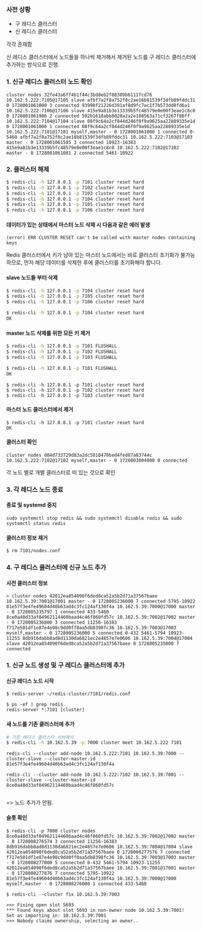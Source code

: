 
### 사전 상황

- 구 레디스 클러스터
- 신 레디스 클러스터

각각 존재함

신 레디스 클러스터에서 노드들을 하나씩 제거해서 제거된 노드를 구 레디스 클러스터에 추가하는 방식으로 진행.

### 1. 신규 레디스 클러스터 노드 확인

```
cluster nodes 32fe43a6ff4b1f44c3bd8eb2f88309b6111fcd76 10.162.5.222:7105@17105 slave afbf7a2f8a752f8c2ae16b81539f3dfb89fddc31 0 1728001061000 3 connected 93998f21226d391af8d9fc7ac1f7b573dd0fd6a1 10.162.5.222:7106@17106 slave 415e9a81b3e13339b5fc48579e0e00f3eae1c8c0 0 1728001061986 2 connected 592b1618abb8d28a2a2e108563a71cf3267f80ff 10.162.5.222:7104@17104 slave 08f9c64a2cf044d246f0f9a9625aa22889335e1d 0 1728001061000 1 connected 08f9c64a2cf044d246f0f9a9625aa22889335e1d 10.162.5.222:7101@17101 myself,master - 0 1728001061000 1 connected 0-5460 afbf7a2f8a752f8c2ae16b81539f3dfb89fddc31 10.162.5.222:7103@17103 master - 0 1728001061585 3 connected 10923-16383 415e9a81b3e13339b5fc48579e0e00f3eae1c8c0 10.162.5.222:7102@17102 master - 0 1728001061081 2 connected 5461-10922
```

### 2. 클러스터 해제

```sh
$ redis-cli -h 127.0.0.1 -p 7101 cluster reset hard
$ redis-cli -h 127.0.0.1 -p 7102 cluster reset hard
$ redis-cli -h 127.0.0.1 -p 7103 cluster reset hard
$ redis-cli -h 127.0.0.1 -p 7104 cluster reset hard
$ redis-cli -h 127.0.0.1 -p 7105 cluster reset hard
$ redis-cli -h 127.0.0.1 -p 7106 cluster reset hard
```

####  데이터가 있는 상태에서 마스터 노드 삭제 시 다음과 같은 에러 발생

```
(error) ERR CLUSTER RESET can't be called with master nodes containing keys
```

Redis 클러스터에서 키가 남아 있는 마스터 노드에서는 바로 클러스터 초기화가 불가능하므로, 먼저 해당 데이터를 삭제한 후에 클러스터를 초기화해야 합니다.

#### slave 노드들 부터 삭제

```sh
$ redis-cli -h 127.0.0.1 -p 7104 cluster reset hard
$ redis-cli -h 127.0.0.1 -p 7105 cluster reset hard
$ redis-cli -h 127.0.0.1 -p 7106 cluster reset hard
```

```sh
$ redis-cli -h 127.0.0.1 -p 7104 cluster reset hard
OK
```

#### master 노드 삭제를 위한 모든 키 제거

```sh
$ redis-cli -h 127.0.0.1 -p 7101 FLUSHALL
$ redis-cli -h 127.0.0.1 -p 7102 FLUSHALL
$ redis-cli -h 127.0.0.1 -p 7103 FLUSHALL
```

```sh
$ redis-cli -h 127.0.0.1 -p 7101 FLUSHALL
OK
```

```
$ redis-cli -h 127.0.0.1 -p 7101 cluster reset hard
$ redis-cli -h 127.0.0.1 -p 7102 cluster reset hard
$ redis-cli -h 127.0.0.1 -p 7103 cluster reset hard
```

#### 마스터 노드 클러스터에서 제거

```
$ redis-cli -h 127.0.0.1 -p 7101 cluster reset hard
OK
```


#### 클러스터 확인

```
cluster nodes d84d733729d83a2dc5810470bed4fed87a83744c 10.162.5.222:7102@17102 myself,master - 0 1728003804000 0 connected
```

각 노드 별로 개별 클러스터로 떠 있는 것으로 확인

### 3. 각 레디스 노드 종료

#### 종료 및 systemd 중지

```
sudo systemctl stop redis && sudo systemctl disable redis && sudo systemctl status redis
```

#### 클러스터 정보 제거

```sh
$ rm 7101/nodes.conf
```


### 4. 구 레디스 클러스터에 신규 노드 추가

#### 사전 클러스터 정보

```
> cluster nodes 42012ea854090f6ded8ca52a5b2d71a37567baee 10.162.5.39:7001@17001 master - 0 1728005236000 7 connected 5795-10922 81e57f3e4fe49604d40b63ad4c3fc124af130f4a 10.162.5.39:7000@17000 master - 0 1728005235797 1 connected 433-5460 8ce0a48d33af04962114460baad4c46f860fd57c 10.162.5.39:7002@17002 master - 0 1728005236800 3 connected 11256-16383 f717e501df1e87e4e98c9dd0ff0aa5db8398fc36 10.162.5.39:7003@17003 myself,master - 0 1728005236000 5 connected 0-432 5461-5794 10923-11255 8db916dabb8ad8d1130da6821ec2e4857e7e0606 10.162.5.39:7004@17004 slave 42012ea854090f6ded8ca52a5b2d71a37567baee 0 1728005235000 7 connected
```


### 1. 신규 노드 생성 및 구 레디스 클러스터에 추가

#### 신규 레디스 노드 시작

```
$ redis-server ~/redis-cluster/7101/redis.conf

$ ps -ef | grep redis
redis-server *:7101 [cluster]
```

#### 새 노드를 기존 클러스터에 추가

```sh
# 기존 레디스 클러스터 서버에서
$ redis-cli -h 10.162.5.39 -p 7000 cluster meet 10.162.5.222 7101

```

```
redis-cli --cluster add-node 10.162.5.222:7101 10.162.5.39:7000 --cluster-slave --cluster-master-id 81e57f3e4fe49604d40b63ad4c3fc124af130f4a

redis-cli --cluster add-node 10.162.5.222:7102 10.162.5.39:7001 --cluster-slave --cluster-master-id 8ce0a48d33af04962114460baad4c46f860fd57c


```

=> 노드 추가가 안됨.
#### 슬롯 확인


```
$ redis-cli -p 7000 cluster nodes
8ce0a48d33af04962114460baad4c46f860fd57c 10.162.5.39:7002@17002 master - 0 1728008276574 3 connected 11256-16383
8db916dabb8ad8d1130da6821ec2e4857e7e0606 10.162.5.39:7004@17004 slave 42012ea854090f6ded8ca52a5b2d71a37567baee 0 1728008277576 7 connected
f717e501df1e87e4e98c9dd0ff0aa5db8398fc36 10.162.5.39:7003@17003 master - 0 1728008277000 5 connected 0-432 5461-5794 10923-11255
42012ea854090f6ded8ca52a5b2d71a37567baee 10.162.5.39:7001@17001 master - 0 1728008277876 7 connected 5795-10922
81e57f3e4fe49604d40b63ad4c3fc124af130f4a 10.162.5.39:7000@17000 myself,master - 0 1728008276000 1 connected 433-5460
```


```
$ redis-cli --cluster fix 10.162.5.39:7003

>>> Fixing open slot 5693
*** Found keys about slot 5693 in non-owner node 10.162.5.39:7001!
Set as importing in: 10.162.5.39:7001
>>> Nobody claims ownership, selecting an owner..
```


